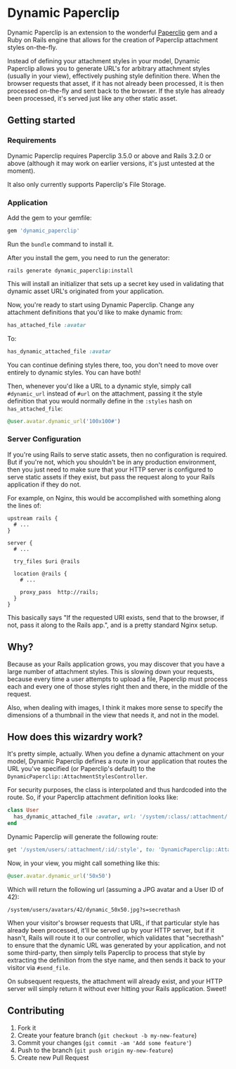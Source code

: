 Dynamic Paperclip
=================

Dynamic Paperclip is an extension to the wonderful [Paperclip](http://github.com/thoughtbot/paperclip) gem
and a Ruby on Rails engine that allows for the creation of Paperclip attachment styles on-the-fly.

Instead of defining your attachment styles in your model, Dynamic Paperclip allows you to generate URL's
for arbitrary attachment styles (usually in your view), effectively pushing style definition there.
When the browser requests that asset, if it has not already been processed, it is then processed on-the-fly
and sent back to the browser. If the style has already been processed, it's served just like any other static asset.

Getting started
---------------

### Requirements

Dynamic Paperclip requires Paperclip 3.5.0 or above and Rails 3.2.0 or above (although it may work on earlier versions,
it's just untested at the moment).

It also only currently supports Paperclip's File Storage.

### Application

Add the gem to your gemfile:

```ruby
gem 'dynamic_paperclip'
```

Run the ``bundle`` command to install it.

After you install the gem, you need to run the generator:

```console
rails generate dynamic_paperclip:install
```

This will install an initializer that sets up a secret key used in validating that dynamic asset URL's
originated from your application.

Now, you're ready to start using Dynamic Paperclip. Change any attachment definitions that you'd like to make dynamic from:

```ruby
has_attached_file :avatar
```

To:

```ruby
has_dynamic_attached_file :avatar
```

You can continue defining styles there, too, you don't need to move over entirely to dynamic styles. You can have both!

Then, whenever you'd like a URL to a dynamic style, simply call ``#dynamic_url`` instead of ``#url`` on the attachment,
passing it the style definition that you would normally define in the ``:styles`` hash on ``has_attached_file``:

```ruby
@user.avatar.dynamic_url('100x100#')
```

### Server Configuration

If you're using Rails to serve static assets, then no configuration is required.  But if you're not,
which you shouldn't be in any production environment, then you just need to make sure that your HTTP server
is configured to serve static assets if they exist, but pass the request along to your Rails application
if they do not.

For example, on Nginx, this would be accomplished with something along the lines of:

```nginx
upstream rails {
  # ...
}

server {
  # ...

  try_files $uri @rails

  location @rails {
    # ...

    proxy_pass  http://rails;
  }
}
```

This basically says "If the requested URI exists, send that to the browser, if not, pass it along to the Rails app.",
and is a pretty standard Nginx setup.

Why?
----

Because as your Rails application grows, you may discover that you have a large number of attachment styles.  This is
slowing down your requests, because every time a user attempts to upload a file, Paperclip must process each and every
one of those styles right then and there, in the middle of the request.

Also, when dealing with images, I think it makes more sense to specify the dimensions of a thumbnail in the view
that needs it, and not in the model.

How does this wizardry work?
---------------------------

It's pretty simple, actually.  When you define a dynamic attachment on your model, Dynamic Paperclip defines
a route in your application that routes the URL you've specified (or Paperclip's default) to the ``DynamicPaperclip::AttachmentStylesController``.

For security purposes, the class is interpolated and thus hardcoded into the route.  So, if your Paperclip attachment definition looks like:

```ruby
class User
  has_dynamic_attached_file :avatar, url: '/system/:class/:attachment/:id/:style'
end
```

Dynamic Paperclip will generate the following route:

```ruby
get '/system/users/:attachment/:id/:style', to: 'DynamicPaperclip::AttachmentStyles#generate_user'
```

Now, in your view, you might call something like this:

```ruby
@user.avatar.dynamic_url('50x50')
```

Which will return the following url (assuming a JPG avatar and a User ID of 42):

```
/system/users/avatars/42/dynamic_50x50.jpg?s=secrethash
```

When your visitor's browser requests that URL, if that particular style has already been processed,
it'll be served up by your HTTP server, but if it hasn't, Rails will route it to our controller,
which validates that "secrethash" to ensure that the dynamic URL was generated by your application,
and not some third-party, then simply tells Paperclip to process that style by extracting the definition
from the stye name, and then sends it back to your visitor via ``#send_file``.

On subsequent requests, the attachment will already exist, and your HTTP server will simply return it without
ever hitting your Rails application.  Sweet!

Contributing
------------

1. Fork it
2. Create your feature branch (`git checkout -b my-new-feature`)
3. Commit your changes (`git commit -am 'Add some feature'`)
4. Push to the branch (`git push origin my-new-feature`)
5. Create new Pull Request
